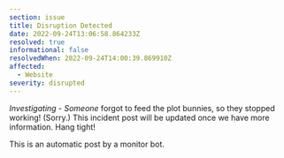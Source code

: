 ```yaml
---
section: issue
title: Disruption Detected
date: 2022-09-24T13:06:58.864233Z
resolved: true
informational: false
resolvedWhen: 2022-09-24T14:00:39.869910Z
affected:
  - Website
severity: disrupted
---
```

*Investigating* - _Someone_ forgot to feed the plot bunnies, so they stopped working! (Sorry.) This incident post will be updated once we have more information. Hang tight!

This is an automatic post by a monitor bot.
        
